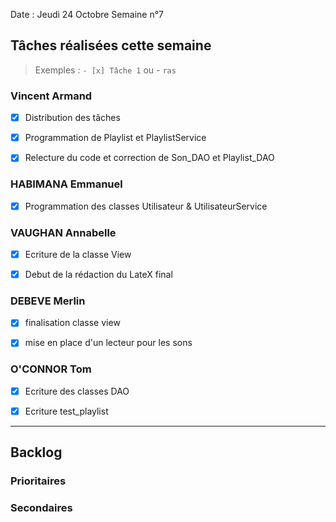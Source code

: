 Date : Jeudi 24 Octobre
Semaine n°7

## Tâches réalisées cette semaine

> Exemples : `- [x] Tâche 1` ou - `ras`

### Vincent Armand
- [x] Distribution des tâches
- [x] Programmation de Playlist et PlaylistService
- [x] Relecture du code et correction de Son_DAO et Playlist_DAO


### HABIMANA Emmanuel
- [x] Programmation des classes Utilisateur & UtilisateurService


### VAUGHAN Annabelle
- [x] Ecriture de la classe View
- [x] Debut de la rédaction du LateX final



### DEBEVE Merlin
-[x] finalisation classe view
-[x] mise en place d'un lecteur pour les sons


### O'CONNOR Tom
- [x] Ecriture des classes DAO
- [x] Ecriture test_playlist



---

## Backlog



### Prioritaires


### Secondaires
